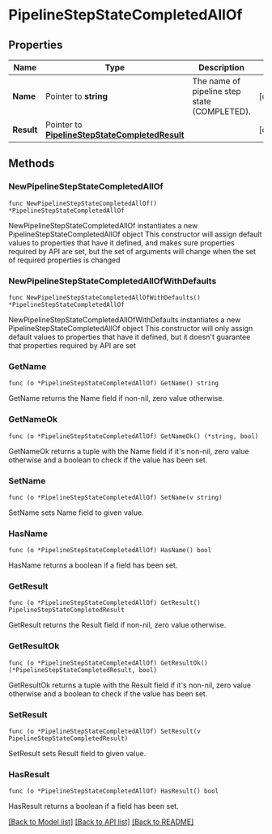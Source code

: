 # PipelineStepStateCompletedAllOf

## Properties

Name | Type | Description | Notes
------------ | ------------- | ------------- | -------------
**Name** | Pointer to **string** | The name of pipeline step state (COMPLETED). | [optional] 
**Result** | Pointer to [**PipelineStepStateCompletedResult**](PipelineStepStateCompletedResult.md) |  | [optional] 

## Methods

### NewPipelineStepStateCompletedAllOf

`func NewPipelineStepStateCompletedAllOf() *PipelineStepStateCompletedAllOf`

NewPipelineStepStateCompletedAllOf instantiates a new PipelineStepStateCompletedAllOf object
This constructor will assign default values to properties that have it defined,
and makes sure properties required by API are set, but the set of arguments
will change when the set of required properties is changed

### NewPipelineStepStateCompletedAllOfWithDefaults

`func NewPipelineStepStateCompletedAllOfWithDefaults() *PipelineStepStateCompletedAllOf`

NewPipelineStepStateCompletedAllOfWithDefaults instantiates a new PipelineStepStateCompletedAllOf object
This constructor will only assign default values to properties that have it defined,
but it doesn't guarantee that properties required by API are set

### GetName

`func (o *PipelineStepStateCompletedAllOf) GetName() string`

GetName returns the Name field if non-nil, zero value otherwise.

### GetNameOk

`func (o *PipelineStepStateCompletedAllOf) GetNameOk() (*string, bool)`

GetNameOk returns a tuple with the Name field if it's non-nil, zero value otherwise
and a boolean to check if the value has been set.

### SetName

`func (o *PipelineStepStateCompletedAllOf) SetName(v string)`

SetName sets Name field to given value.

### HasName

`func (o *PipelineStepStateCompletedAllOf) HasName() bool`

HasName returns a boolean if a field has been set.

### GetResult

`func (o *PipelineStepStateCompletedAllOf) GetResult() PipelineStepStateCompletedResult`

GetResult returns the Result field if non-nil, zero value otherwise.

### GetResultOk

`func (o *PipelineStepStateCompletedAllOf) GetResultOk() (*PipelineStepStateCompletedResult, bool)`

GetResultOk returns a tuple with the Result field if it's non-nil, zero value otherwise
and a boolean to check if the value has been set.

### SetResult

`func (o *PipelineStepStateCompletedAllOf) SetResult(v PipelineStepStateCompletedResult)`

SetResult sets Result field to given value.

### HasResult

`func (o *PipelineStepStateCompletedAllOf) HasResult() bool`

HasResult returns a boolean if a field has been set.


[[Back to Model list]](../README.md#documentation-for-models) [[Back to API list]](../README.md#documentation-for-api-endpoints) [[Back to README]](../README.md)



